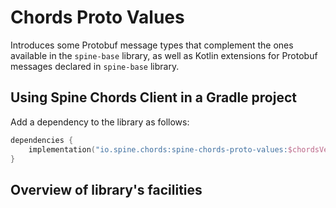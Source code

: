 # Chords Proto Values

Introduces some Protobuf message types that complement the ones available in
the `spine-base` library, as well as Kotlin extensions for Protobuf messages
declared in `spine-base` library.

## Using Spine Chords Client in a Gradle project

Add a dependency to the library as follows:
```kotlin
dependencies {
    implementation("io.spine.chords:spine-chords-proto-values:$chordsVersion")
}
```

## Overview of library's facilities

